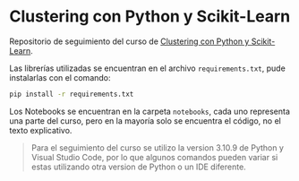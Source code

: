 # Clustering con Python y Scikit-Learn

Repositorio de seguimiento del curso de [Clustering con Python y Scikit-Learn](https://platzi.com/clases/clustering/).

Las librerías utilizadas se encuentran en el archivo `requirements.txt`, pude instalarlas con el comando:

```bash
pip install -r requirements.txt
```

Los Notebooks se encuentran en la carpeta `notebooks`, cada uno representa una parte del curso, pero en la mayoría solo se encuentra el código, no el texto explicativo.

 > Para el seguimiento del curso se utilizo la version 3.10.9 de Python y Visual Studio Code, por lo que algunos comandos pueden variar si estas utilizando otra version de Python o un IDE diferente.
